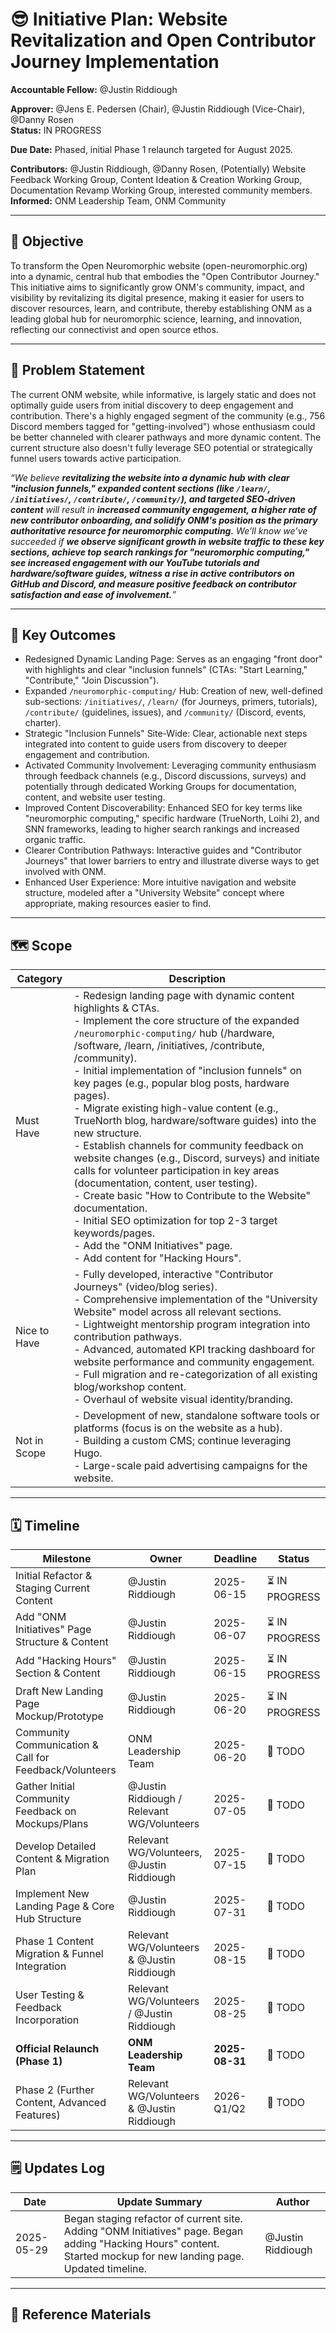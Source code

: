 # 😎 Initiative Plan: Website Revitalization and Open Contributor Journey Implementation

**Accountable Fellow:** @Justin Riddiough

**Approver:** @Jens E. Pedersen (Chair), @Justin Riddiough (Vice-Chair), @Danny Rosen  
**Status:** IN PROGRESS

**Due Date:** Phased, initial Phase 1 relaunch targeted for August 2025.

**Contributors:** @Justin Riddiough, @Danny Rosen, (Potentially) Website Feedback Working Group, Content Ideation & Creation Working Group, Documentation Revamp Working Group, interested community members.  
**Informed:** ONM Leadership Team, ONM Community

---

## 🎯 Objective

To transform the Open Neuromorphic website (open-neuromorphic.org) into a dynamic, central hub that embodies the "Open Contributor Journey." This initiative aims to significantly grow ONM's community, impact, and visibility by revitalizing its digital presence, making it easier for users to discover resources, learn, and contribute, thereby establishing ONM as a leading global hub for neuromorphic science, learning, and innovation, reflecting our connectivist and open source ethos.

---

## 🧠 Problem Statement

The current ONM website, while informative, is largely static and does not optimally guide users from initial discovery to deep engagement and contribution. There's a highly engaged segment of the community (e.g., 756 Discord members tagged for "getting-involved") whose enthusiasm could be better channeled with clearer pathways and more dynamic content. The current structure also doesn't fully leverage SEO potential or strategically funnel users towards active participation.

_“We believe **revitalizing the website into a dynamic hub with clear "inclusion funnels," expanded content sections (like `/learn/`, `/initiatives/`, `/contribute/`, `/community/`), and targeted SEO-driven content** will result in **increased community engagement, a higher rate of new contributor onboarding, and solidify ONM's position as the primary authoritative resource for neuromorphic computing.** We’ll know we’ve succeeded if **we observe significant growth in website traffic to these key sections, achieve top search rankings for "neuromorphic computing," see increased engagement with our YouTube tutorials and hardware/software guides, witness a rise in active contributors on GitHub and Discord, and measure positive feedback on contributor satisfaction and ease of involvement.**”_

---

## 🧾 Key Outcomes

-   Redesigned Dynamic Landing Page: Serves as an engaging "front door" with highlights and clear "inclusion funnels" (CTAs: "Start Learning," "Contribute," "Join Discussion").
-   Expanded `/neuromorphic-computing/` Hub: Creation of new, well-defined sub-sections: `/initiatives/`, `/learn/` (for Journeys, primers, tutorials), `/contribute/` (guidelines, issues), and `/community/` (Discord, events, charter).
-   Strategic "Inclusion Funnels" Site-Wide: Clear, actionable next steps integrated into content to guide users from discovery to deeper engagement and contribution.
-   Activated Community Involvement: Leveraging community enthusiasm through feedback channels (e.g., Discord discussions, surveys) and potentially through dedicated Working Groups for documentation, content, and website user testing.
-   Improved Content Discoverability: Enhanced SEO for key terms like "neuromorphic computing," specific hardware (TrueNorth, Loihi 2), and SNN frameworks, leading to higher search rankings and increased organic traffic.
-   Clearer Contribution Pathways: Interactive guides and "Contributor Journeys" that lower barriers to entry and illustrate diverse ways to get involved with ONM.
-   Enhanced User Experience: More intuitive navigation and website structure, modeled after a "University Website" concept where appropriate, making resources easier to find.

---

## 🗺️ Scope

| Category         | Description                                 |
|------------------|---------------------------------------------|
| Must Have        | - Redesign landing page with dynamic content highlights & CTAs. <br/> - Implement the core structure of the expanded `/neuromorphic-computing/` hub (/hardware, /software, /learn, /initiatives, /contribute, /community). <br/> - Initial implementation of "inclusion funnels" on key pages (e.g., popular blog posts, hardware pages). <br/> - Migrate existing high-value content (e.g., TrueNorth blog, hardware/software guides) into the new structure. <br/> - Establish channels for community feedback on website changes (e.g., Discord, surveys) and initiate calls for volunteer participation in key areas (documentation, content, user testing). <br/> - Create basic "How to Contribute to the Website" documentation. <br/> - Initial SEO optimization for top 2-3 target keywords/pages. <br/> - Add the "ONM Initiatives" page. <br/> - Add content for "Hacking Hours". |
| Nice to Have     | - Fully developed, interactive "Contributor Journeys" (video/blog series). <br/> - Comprehensive implementation of the "University Website" model across all relevant sections. <br/> - Lightweight mentorship program integration into contribution pathways. <br/> - Advanced, automated KPI tracking dashboard for website performance and community engagement. <br/> - Full migration and re-categorization of all existing blog/workshop content. <br/> - Overhaul of website visual identity/branding. |
| Not in Scope     | - Development of new, standalone software tools or platforms (focus is on the website as a hub). <br/> - Building a custom CMS; continue leveraging Hugo. <br/> - Large-scale paid advertising campaigns for the website. |

---

## 🗓️ Timeline

| Milestone                                          | Owner                                                        | Deadline     | Status      |
|----------------------------------------------------|--------------------------------------------------------------|--------------|-------------|
| Initial Refactor & Staging Current Content         | @Justin Riddiough                                            | 2025-06-15   | ⏳ IN PROGRESS |
| Add "ONM Initiatives" Page Structure & Content     | @Justin Riddiough                                            | 2025-06-07   | ⏳ IN PROGRESS |
| Add "Hacking Hours" Section & Content              | @Justin Riddiough                                            | 2025-06-15   | ⏳ IN PROGRESS |
| Draft New Landing Page Mockup/Prototype            | @Justin Riddiough                                            | 2025-06-20   | ⏳ IN PROGRESS |
| Community Communication & Call for Feedback/Volunteers | ONM Leadership Team                                          | 2025-06-20   | 📝 TODO      |
| Gather Initial Community Feedback on Mockups/Plans | @Justin Riddiough / Relevant WG/Volunteers                 | 2025-07-05   | 📝 TODO      |
| Develop Detailed Content & Migration Plan          | Relevant WG/Volunteers, @Justin Riddiough                    | 2025-07-15   | 📝 TODO      |
| Implement New Landing Page & Core Hub Structure    | @Justin Riddiough                                            | 2025-07-31   | 📝 TODO      |
| Phase 1 Content Migration & Funnel Integration     | Relevant WG/Volunteers & @Justin Riddiough                   | 2025-08-15   | 📝 TODO      |
| User Testing & Feedback Incorporation              | Relevant WG/Volunteers / @Justin Riddiough                   | 2025-08-25   | 📝 TODO      |
| **Official Relaunch (Phase 1)**                    | **ONM Leadership Team**                                      | **2025-08-31** | 📝 TODO      |
| Phase 2 (Further Content, Advanced Features)       | Relevant WG/Volunteers & @Justin Riddiough                   | 2026-Q1/Q2   | 📝 TODO      |

---

## 🗒️ Updates Log

| Date       | Update Summary                                                                                                | Author             |
|------------|---------------------------------------------------------------------------------------------------------------|--------------------|
| 2025-05-29 | Began staging refactor of current site. Adding "ONM Initiatives" page. Began adding "Hacking Hours" content. Started mockup for new landing page. Updated timeline. | @Justin Riddiough  |

---

## 🔗 Reference Materials
